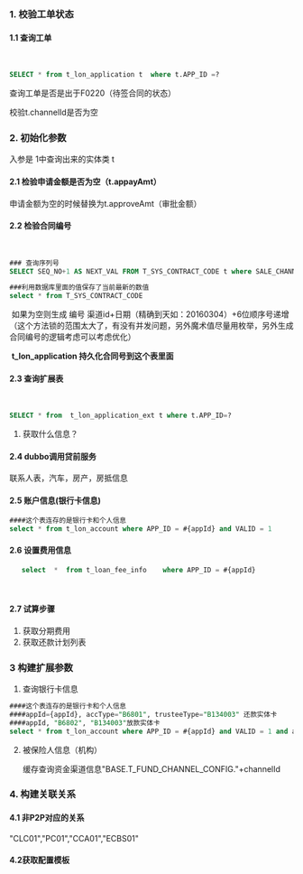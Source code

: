 ### 1. 校验工单状态

#### 	1.1 查询工单

​		

```sql
SELECT * from t_lon_application t  where t.APP_ID =?
```

查询工单是否是出于F0220（待签合同的状态）

校验t.channelId是否为空

### 2. 初始化参数

入参是 1中查询出来的实体类 t

#### 2.1  检验申请金额是否为空（t.appayAmt）

申请金额为空的时候替换为t.approveAmt（审批金额）

#### 	2.2 检验合同编号

​	

```sql
### 查询序列号
SELECT SEQ_NO+1 AS NEXT_VAL FROM T_SYS_CONTRACT_CODE t where SALE_CHANNEL=1

###利用数据库里面的值保存了当前最新的数值
select * from T_SYS_CONTRACT_CODE

```

​	如果为空则生成 编号 渠道id+日期（精确到天如：20160304）+6位顺序号递增（这个方法锁的范围太大了，有没有并发问题，另外魔术值尽量用枚举，另外生成合同编号的逻辑考虑可以考虑优化）

​	**t_lon_application 持久化合同号到这个表里面**

#### 2.3 查询扩展表

​	

```sql
SELECT * from  t_lon_application_ext t where t.APP_ID=?
```

1. 获取什么信息？

#### 2.4 dubbo调用贷前服务

联系人表，汽车，房产，房抵信息

#### 2.5 账户信息(银行卡信息)

```sql
####这个表连存的是银行卡和个人信息
select * from t_lon_account where APP_ID = #{appId} and VALID = 1
```



#### 2.6 设置费用信息

```sql
   select  *  from t_loan_fee_info    where APP_ID = #{appId} 
```

​	

#### 2.7 试算步骤

1. 获取分期费用
2. 获取还款计划列表

### 3  构建扩展参数

1. 查询银行卡信息

```sql
####这个表连存的是银行卡和个人信息 
####appId={appId}, accType="B6801", trusteeType="B134003" 还款实体卡
####appId, "B6802", "B134003"放款实体卡
select * from t_lon_account where APP_ID = #{appId} and VALID = 1 and appId={appId}, and  accType="B6801" and trusteeType="B134003"
```

2. 被保险人信息（机构）

   缓存查询资金渠道信息"BASE.T_FUND_CHANNEL_CONFIG."+channelId

### 4. 构建关联关系

#### 4.1 非P2P对应的关系

 "CLC01","PC01","CCA01","ECBS01"

#### 4.2获取配置模板

 
